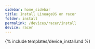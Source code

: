 ```yaml
---
sidebar: home_sidebar
title: Install LineageOS on racer
folder: install
permalink: /devices/racer/install
device: racer
---
```

{% include templates/device_install.md %}
